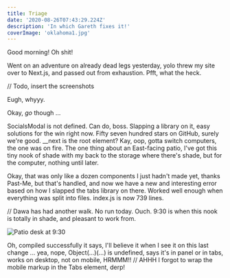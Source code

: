 ```yaml
---
title: Triage
date: '2020-08-26T07:43:29.224Z'
description: 'In which Gareth fixes it!'
coverImage: 'oklahoma1.jpg'
---
```


Good morning! Oh shit!

Went on an adventure on already dead legs yesterday, yolo threw my site over to Next.js, and passed out from exhaustion. Pfft, what the heck.

// Todo, insert the screenshots

Eugh, whyyy.

Okay, _go_ though ...

SocialsModal is not defined. Can do, boss. Slapping a library on it, easy solutions for the win right now. Fifty seven hundred stars on GitHub, surely we're good. \_\_next is the root element? Kay, oop, gotta switch computers, the one was on fire. The one thing about an East-facing patio, I've got this tiny nook of shade with my back to the storage where there's shade, but for the computer, nothing until later.

Okay, that was only like a dozen components I just hadn't made yet, thanks Past-Me, but that's handled, and now we have a new and interesting error based on how I slapped the tabs library on there. Worked well enough when everything was split into files. index.js is now 739 lines.

// Dawa has had another walk. No run today. Ouch. 9:30 is when this nook is totally in shade, and pleasant to work from.

![Patio desk at 9:30](/morningPatioDesk.jpg)

Oh, compiled successfully it says, I'll believe it when I see it on this last change ... yea, nope, Object(...)(...) is undefined, says it's in panel or in tabs, works on desktop, not on mobile, HRMMM!! // AHHH I forgot to wrap the mobile markup in the Tabs element, derp!
